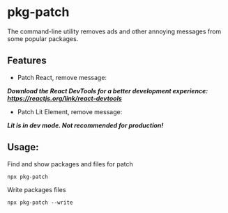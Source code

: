 # pkg-patch

The command-line utility removes ads and other annoying messages from some popular packages.

## Features

- Patch React, remove message: 

***Download the React DevTools for a better development experience: https://reactjs.org/link/react-devtools***

- Patch Lit Element, remove message:

***Lit is in dev mode. Not recommended for production!***

## Usage:

Find and show packages and files for patch 

```shell
npx pkg-patch
```

Write packages files

```shell
npx pkg-patch --write
```